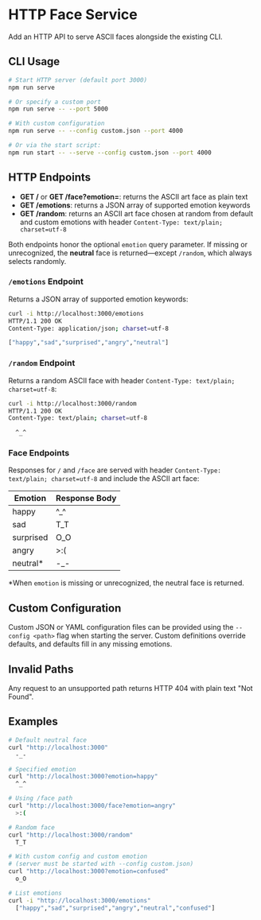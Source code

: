 # HTTP Face Service

Add an HTTP API to serve ASCII faces alongside the existing CLI.

## CLI Usage

```bash
# Start HTTP server (default port 3000)
npm run serve

# Or specify a custom port
npm run serve -- --port 5000

# With custom configuration
npm run serve -- --config custom.json --port 4000

# Or via the start script:
npm run start -- --serve --config custom.json --port 4000
```

## HTTP Endpoints

- **GET /** or **GET /face?emotion=<emotion>**: returns the ASCII art face as plain text
- **GET /emotions**: returns a JSON array of supported emotion keywords
- **GET /random**: returns an ASCII art face chosen at random from default and custom emotions with header `Content-Type: text/plain; charset=utf-8`

Both endpoints honor the optional `emotion` query parameter. If missing or unrecognized, the **neutral** face is returned—except `/random`, which always selects randomly.

### `/emotions` Endpoint

Returns a JSON array of supported emotion keywords:

```bash
curl -i http://localhost:3000/emotions
HTTP/1.1 200 OK
Content-Type: application/json; charset=utf-8

["happy","sad","surprised","angry","neutral"]
```

### `/random` Endpoint

Returns a random ASCII face with header `Content-Type: text/plain; charset=utf-8`:

```bash
curl -i http://localhost:3000/random
HTTP/1.1 200 OK
Content-Type: text/plain; charset=utf-8

  ^_^
```

### Face Endpoints

Responses for `/` and `/face` are served with header `Content-Type: text/plain; charset=utf-8` and include the ASCII art face:

| Emotion   | Response Body |
| --------- | ------------- |
| happy     |  ^_^          |
| sad       |  T_T          |
| surprised |  O_O          |
| angry     |  >:(          |
| neutral*  |  -_-          |

*When `emotion` is missing or unrecognized, the neutral face is returned.

## Custom Configuration

Custom JSON or YAML configuration files can be provided using the `--config <path>` flag when starting the server. Custom definitions override defaults, and defaults fill in any missing emotions.

## Invalid Paths

Any request to an unsupported path returns HTTP 404 with plain text "Not Found".

## Examples

```bash
# Default neutral face
curl "http://localhost:3000"
  -_-

# Specified emotion
curl "http://localhost:3000?emotion=happy"
  ^_^

# Using /face path
curl "http://localhost:3000/face?emotion=angry"
  >:(

# Random face
curl "http://localhost:3000/random"
  T_T

# With custom config and custom emotion
# (server must be started with --config custom.json)
curl "http://localhost:3000?emotion=confused"
  o_O

# List emotions
curl -i "http://localhost:3000/emotions"
  ["happy","sad","surprised","angry","neutral","confused"]
```